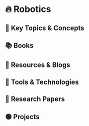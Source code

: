 # 🔥 Robotics




## 👀 Key Topics & Concepts




## 📚 Books




## 📎 Resources & Blogs




## 🧰 Tools & Technologies





## 🧻 Research Papers




## 🟢 Projects
